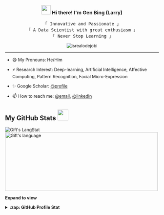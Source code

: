 <!-- Heading -->
<h3 align="center"><img src = "https://raw.githubusercontent.com/MartinHeinz/MartinHeinz/master/wave.gif" width = 30px> Hi there! I'm Gen Bing (Larry)</h3>


 <!-- About section -->
<p align="center">
        <!-- Organisation  -->
        <samp>
                「 Innovative and Passionate 」
                <br>
                「 A Data Scientist with great enthusiasm 」
                <br>
                「 Never Stop Learning 」
                <br>
        </samp>
</p>

<!-- Profile Views -->

<p align="center"> <img src="https://komarev.com/ghpvc/?username=genbing99&label=Profile%20views&color=0e75b6&style=flat" alt="isrealodejobi" />
</p>

---

<!-- code gif-->

- 😄 My Pronouns: He/Him

- ⚡ Research Interest: Deep-learning, Artificial Intelligence, Affective Computing, Pattern Recognition, Facial Micro-Expression 

- ✨ Google Scholar: [@profile](https://scholar.google.com/citations?user=bMlKWeQAAAAJ&hl=en)

- 📫 How to reach me: [@email](mailto:genbing67@gmail.com), [@linkedin](https://www.linkedin.com/in/gen-bing-liong-906476209/)

<!-- - 💬 Ask me about: Pytorch, Keras, Facial Expression -->

<!-- About section: END -->
 
  <!-- GitHub section -->

 ##  My GitHub Stats <img src = "https://i.pinimg.com/originals/65/c4/f4/65c4f452571be1261e9c623f7da488ac.gif" width = 35px> 
 
 <div>
   <img align="center" src="https://github-readme-streak-stats.herokuapp.com/?user=genbing99" alt="Gift's LangStat" />
  <img align="center" src="https://github-readme-stats.vercel.app/api/top-langs?username=genbing99&langs_count=10&show_icons=true&locale=en&layout=compact&theme=light" alt="Gift's language" height="192px"  width="500px"/>
</div>

**Expand to view**
<details>
  <summary><b>:zap: GitHub Profile Stat</b></summary>
  <img src="https://github-readme-stats.anuraghazra1.vercel.app/api?username=genbing99&show_icons=true" />
</details>

<!-- GitHub section: END -->


<!-- THE END -->
